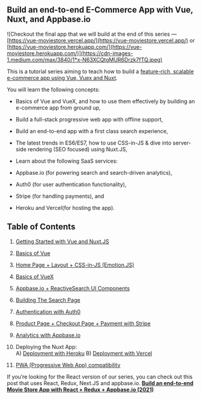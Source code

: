 
## Build an end-to-end E-Commerce App with Vue, Nuxt, and Appbase.io

![Checkout the final app that we will build at the end of this series — [https://vue-moviestore.vercel.app/](https://vue-moviestore.vercel.app/) or [https://vue-moviestore.herokuapp.com/](https://vue-moviestore.herokuapp.com/)](https://cdn-images-1.medium.com/max/3840/1*x-N63XCQtgMUR6Drzk7fTQ.jpeg)

This is a tutorial series aiming to teach how to build a [feature-rich, scalable e-commerce app using Vue, Vuex and Nuxt](https://vue-moviestore.vercel.app/).

You will learn the following concepts:

* Basics of Vue and VueX, and how to use them effectively by building an e-commerce app from ground up,

* Build a full-stack progressive web app with offline support,

* Build an end-to-end app with a first class search experience,

* The latest trends in ES6/ES7, how to use CSS-in-JS & dive into server-side rendering (SEO focused) using Nuxt.JS,

* Learn about the following SaaS services:
* Appbase.io (for powering search and search-driven analytics),
* Auth0 (for user authentication functionality),
* Stripe (for handling payments), and
* Heroku and Vercel(for hosting the app).

## Table of Contents

1. [Getting Started with Vue and Nuxt.JS](https://medium.com/p/b694b23679c5)

2. [Basics of Vue](https://medium.com/p/948eeab906c1)

3. [Home Page + Layout + CSS-in-JS (Emotion.JS)](https://medium.com/p/e06aed4ee2db)

4. [Basics of VueX](https://medium.com/p/d8a54d8dd4c3)

5. [Appbase.io + ReactiveSearch UI Components](https://medium.com/p/7b8be789da3)

6. [Building The Search Page](https://medium.com/p/d7d433f10cfa)

7. [Authentication with Auth0](https://medium.com/p/a5f67d9c2110)

8. [Product Page + Checkout Page + Payment with Stripe](https://medium.com/p/6ab87ff0acd4)

9. [Analytics with Appbase.io](https://medium.com/p/bcedccb4987)

10. Deploying the Nuxt App:  
A) [Deployment with Heroku](https://medium.com/p/bd1d570a347d)
B) [Deployment with Vercel](https://medium.com/p/ab26996ddad2)

11. [PWA (Progressive Web App) compatibility](https://medium.com/p/ef22344c4a2b)

If you’re looking for the React version of our series, you can check out this post that uses React, Redux, Next.JS and appbase.io.
[**Build an end-to-end Movie Store App with React + Redux + Appbase.io (2021)**](https://medium.appbase.io/build-an-end-to-end-movies-store-app-with-react-redux-appbase-a8622f7e0c7a)
